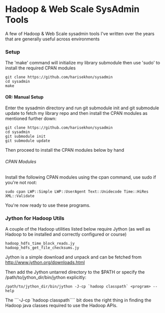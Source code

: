 Hadoop & Web Scale SysAdmin Tools
=================================

A few of Hadoop & Web Scale sysadmin tools I've written over the years that are generally useful across environments

### Setup ###

The 'make' command will initialize my library submodule then use 'sudo' to install the required CPAN modules

```
git clone https://github.com/harisekhon/sysadmin
cd sysadmin
make
```

#### OR: Manual Setup ####

Enter the sysadmin directory and run git submodule init and git submodule update to fetch my library repo and then install the CPAN modules as mentioned further down:

```
git clone https://github.com/harisekhon/sysadmin
cd sysadmin
git submodule init
git submodule update
```

Then proceed to install the CPAN modules below by hand

###### CPAN Modules ######

Install the following CPAN modules using the cpan command, use sudo if you're not root:

```
sudo cpan LWP::Simple LWP::UserAgent Text::Unidecode Time::HiRes XML::Validate
```

You're now ready to use these programs.


### Jython for Hadoop Utils ###

A couple of the Hadoop utilities listed below require Jython (as well as Hadoop to be installed and correctly configured or course)

```
hadoop_hdfs_time_block_reads.jy
hadoop_hdfs_get_file_checksums.jy
```

Jython is a simple download and unpack and can be fetched from http://www.jython.org/downloads.html

Then add the Jython untarred directory to the $PATH or specify the /path/to/jython_dir/bin/jython explicitly:

```
/path/to/jython_dir/bin/jython -J-cp `hadoop classpath` <program> --help
```

The ```-J-cp `hadoop classpath```` bit does the right thing in finding the Hadoop java classes required to use the Hadoop APIs.

